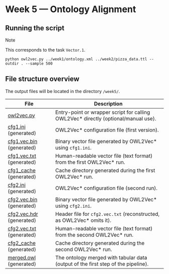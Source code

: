 # Week 5 — Ontology Alignment

## Running the script

> [!NOTE]
> This corresponds to the task `Vector.1`.

```shell
python owl2vec.py ../week1/ontology.xml ../week2/pizza_data.ttl --outdir . --sample 500
```


## File structure overview

The output files will be located in the directory `/week5/`.

| File                                            | Description                                                                        |
|-------------------------------------------------|------------------------------------------------------------------------------------|
| [owl2vec.py](/week5/owl2vec.py)                 | Entry-point or wrapper script for calling OWL2Vec* directly (optional/manual use). |
| [cfg1.ini](/week5/cfg1.ini) (generated)         | OWL2Vec* configuration file (first version).                                       |
| [cfg1.vec.bin](/week5/cfg1.vec.bin) (generated) | Binary vector file generated by OWL2Vec* using `cfg1.ini`.                         |
| [cfg1.vec.txt](/week5/cfg1.vec.txt) (generated) | Human-readable vector file (text format) from the first OWL2Vec* run.              |
| [cfg1_cache](/week5/cfg1_cache) (generated)     | Cache directory generated during the first OWL2Vec* run.                           |
| [cfg2.ini](/week5/cfg2.ini) (generated)         | OWL2Vec* configuration file (second run).                                          |
| [cfg2.vec.bin](/week5/cfg2.vec.bin) (generated) | Binary vector file generated by OWL2Vec* using `cfg2.ini`.                         |
| [cfg2.vec.hdr](/week5/cfg2.vec.hdr) (generated) | Header file for `cfg2.vec.txt` (reconstructed, as OWL2Vec* omits it).              |
| [cfg2.vec.txt](/week5/cfg2.vec.txt) (generated) | Human-readable vector file (text format) from the second OWL2Vec* run.             |
| [cfg2_cache](/week5/cfg2_cache) (generated)     | Cache directory generated during the second OWL2Vec* run.                          |
| [merged.owl](/week5/merged.owl) (generated)     | The ontology merged with tabular data (output of the first step of the pipeline).  |

